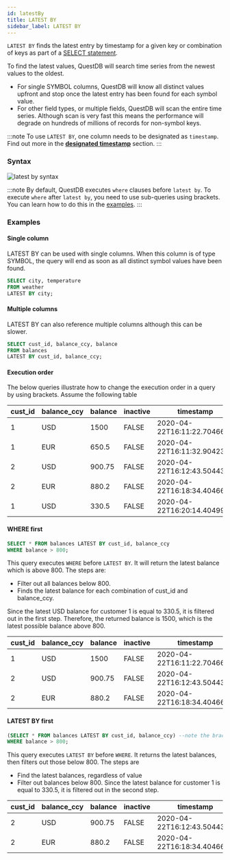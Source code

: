 ```yaml
---
id: latestBy
title: LATEST BY
sidebar_label: LATEST BY
---
```


`LATEST BY` finds the latest entry by timestamp for a given key or combination
of keys as part of a [SELECT statement](sqlSELECT.md).

To find the latest values, QuestDB will search time series from the newest
values to the oldest.

- For single SYMBOL columns, QuestDB will know all distinct values upfront and
  stop once the latest entry has been found for each symbol value.
- For other field types, or multiple fields, QuestDB will scan the entire time
  series. Although scan is very fast this means the performance will degrade on
  hundreds of millions of records for non-symbol keys.

:::note
To use `LATEST BY`, one column needs to be designated as `timestamp`. Find out more in the **[designated timestamp](designatedTimestamp.md)** section.
:::

### Syntax

![latest by syntax](/img/doc/diagrams/latestBy.svg)

:::note
By default, QuestDB executes `where` clauses before `latest by`. To
execute `where` after `latest by`, you need to use sub-queries using brackets.
You can learn how to do this in the [examples](#execution-order).
:::

### Examples

#### Single column

LATEST BY can be used with single columns. When this column is of type SYMBOL,
the query will end as soon as all distinct symbol values have been found.

```sql title="Latest temperature by city"
SELECT city, temperature
FROM weather
LATEST BY city;
```

#### Multiple columns

LATEST BY can also reference multiple columns although this can be slower.

```sql title="Latest balance by customer and currency"
SELECT cust_id, balance_ccy, balance
FROM balances
LATEST BY cust_id, balance_ccy;
```

#### Execution order

The below queries illustrate how to change the execution order in a query by
using brackets. Assume the following table

| cust_id | balance_ccy | balance | inactive | timestamp                   |
| ------- | ----------- | ------- | -------- | --------------------------- |
| 1       | USD         | 1500    | FALSE    | 2020-04-22T16:11:22.704665Z |
| 1       | EUR         | 650.5   | FALSE    | 2020-04-22T16:11:32.904234Z |
| 2       | USD         | 900.75  | FALSE    | 2020-04-22T16:12:43.504432Z |
| 2       | EUR         | 880.2   | FALSE    | 2020-04-22T16:18:34.404665Z |
| 1       | USD         | 330.5   | FALSE    | 2020-04-22T16:20:14.404997Z |

#### WHERE first

```sql
SELECT * FROM balances LATEST BY cust_id, balance_ccy
WHERE balance > 800;
```

This query executes `WHERE` before `LATEST BY`. It will return the latest
balance which is above 800. The steps are:

- Filter out all balances below 800.
- Finds the latest balance for each combination of cust_id and balance_ccy.

Since the latest USD balance for customer 1 is equal to 330.5, it is filtered
out in the first step. Therefore, the returned balance is 1500, which is the
latest possible balance above 800.

| cust_id | balance_ccy | balance | inactive | timestamp                   |
| ------- | ----------- | ------- | -------- | --------------------------- |
| 1       | USD         | 1500    | FALSE    | 2020-04-22T16:11:22.704665Z |
| 2       | USD         | 900.75  | FALSE    | 2020-04-22T16:12:43.504432Z |
| 2       | EUR         | 880.2   | FALSE    | 2020-04-22T16:18:34.404665Z |

#### LATEST BY first

```sql
(SELECT * FROM balances LATEST BY cust_id, balance_ccy) --note the brackets
WHERE balance > 800;
```

This query executes `LATEST BY` before `WHERE`. It returns the latest balances,
then filters out those below 800. The steps are

- Find the latest balances, regardless of value
- Filter out balances below 800. Since the latest balance for customer 1 is
  equal to 330.5, it is filtered out in the second step.

| cust_id | balance_ccy | balance | inactive | timestamp                   |
| ------- | ----------- | ------- | -------- | --------------------------- |
| 2       | USD         | 900.75  | FALSE    | 2020-04-22T16:12:43.504432Z |
| 2       | EUR         | 880.2   | FALSE    | 2020-04-22T16:18:34.404665Z |
